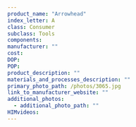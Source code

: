 ```yaml
---
product_name: "Arrowhead"
index_letter: A
class: Consumer
subclass: Tools
components:
manufacturer: ""
cost: 
DOP: 
POP: 
product_description: ""
materials_and_processes_description: ""
primary_photo_path: /photos/3065.jpg
link_to_manufacturer_website: ""
additional_photos:
  - additional_photo_path: ""
HIMvideos:
---
```

